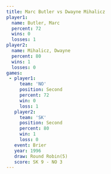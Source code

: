 ```yaml
---
title: Marc Butler vs Dwayne Mihalicz
player1:                
  name: Butler, Marc    
  percent: 72           
  wins: 0               
  losses: 1             
player2:                
  name: Mihalicz, Dwayne
  percent: 80           
  wins: 1               
  losses: 0             
games:
 - player1:          
     team: 'NO'      
     position: Second
     percent: 72     
     win: 0          
     loss: 1         
   player2:          
     team: 'SK'      
     position: Second
     percent: 80     
     win: 1          
     loss: 0         
   event: Brier        
   year: 1996          
   draw: Round Robin(5)
   score: SK 9 - NO 3  
---
```

